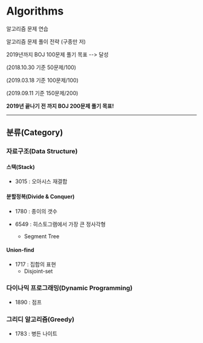 # Algorithms
알고리즘 문제 연습

알고리즘 문제 풀이 전략 (구종만 저)


2019년까지 BOJ 100문제 풀기 목표 --> 달성

(2018.10.30 기준 50문제/100)

(2019.03.18 기준 100문제/100)

(2019.09.11 기준 150문제/200)

<b>2019년 끝나기 전 까지 BOJ 200문제 풀기 목표!</b>

---


## 분류(Category)

### 자료구조(Data Structure)

#### 스택(Stack)

  -  3015 : 오아시스 재결합

#### 분할정복(Divide & Conquer)

  -  1780 : 종이의 갯수

  -  6549 : 히스토그램에서 가장 큰 정사각형
      - Segment Tree

#### Union-find

  -  1717 : 집합의 표현
      - Disjoint-set
      
### 다이나믹 프로그래밍(Dynamic Programming)

  -  1890 : 점프
 
### 그리디 알고리즘(Greedy)

  -  1783 : 병든 나이트
